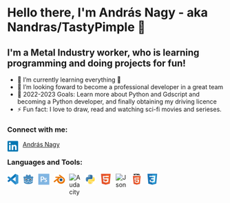 # Hello there, I'm András Nagy - aka Nandras/TastyPimple 👋 


## I'm a Metal Industry worker, who is learning programming and doing projects for fun!


- 🌱 I’m currently learning everything 🤣
- 👯 I’m looking foward to become a professional developer in a great team
- 🥅 2022-2023 Goals: Learn more about Python and Gdscript and becoming a Python developer, and finally obtaining my driving licence
- ⚡ Fun fact: I love to draw, read and watching sci-fi movies and serieses.


### Connect with me:


<img align="left" alt="Visual Studio Code" width="26px" src="https://raw.githubusercontent.com/devicons/devicon/1119b9f84c0290e0f0b38982099a2bd027a48bf1/icons/linkedin/linkedin-original.svg" style="padding-right:10px;"/><a class="badge-base__link LI-simple-link" href="https://hu.linkedin.com/in/andr%C3%A1s-nagy-20b545244?trk=profile-badge">András Nagy</a>
 
 
### Languages and Tools:

<img align="left" alt="Visual Studio Code" width="26px" src="https://raw.githubusercontent.com/devicons/devicon/1119b9f84c0290e0f0b38982099a2bd027a48bf1/icons/vscode/vscode-original.svg" style="padding-right:10px;" />
<img align="left" alt="Godot" width="26px" src="https://raw.githubusercontent.com/devicons/devicon/1119b9f84c0290e0f0b38982099a2bd027a48bf1/icons/godot/godot-original.svg" style="padding-right:10px;" />
<img align="left" alt="Photoshop" width="26px" src="https://raw.githubusercontent.com/devicons/devicon/1119b9f84c0290e0f0b38982099a2bd027a48bf1/icons/photoshop/photoshop-plain.svg" style="padding-right:10px;" />
<img align="left" alt="Blender" width="26px" src="https://raw.githubusercontent.com/devicons/devicon/1119b9f84c0290e0f0b38982099a2bd027a48bf1/icons/blender/blender-original.svg" style="padding-right:10px;" />
<img align="left" alt="Audacity" width="26px" src="https://www.freeiconspng.com/uploads/audacity-icon-20.png" style="padding-right:10px;" />
<img align="left" alt="Python" width="26px" src="https://raw.githubusercontent.com/devicons/devicon/1119b9f84c0290e0f0b38982099a2bd027a48bf1/icons/python/python-original.svg" style="padding-right:10px;" />
<img align="left" alt="HTML5" width="26px" src="https://raw.githubusercontent.com/devicons/devicon/1119b9f84c0290e0f0b38982099a2bd027a48bf1/icons/html5/html5-original.svg" style="padding-right:10px;" />
<img align="left" alt="Json" width="26px" src="https://www.drupal.org/files/project-images/JSON_vector_logo.svg_.png" style="padding-right:10px;" />
<img align="left" alt="Json" width="26px" src="https://raw.githubusercontent.com/devicons/devicon/1119b9f84c0290e0f0b38982099a2bd027a48bf1/icons/html5/html5-original-wordmark.svg" style="padding-right:10px;" />
<img align="left" alt="Json" width="26px" src="https://raw.githubusercontent.com/devicons/devicon/1119b9f84c0290e0f0b38982099a2bd027a48bf1/icons/css3/css3-original.svg" style="padding-right:10px;" />
